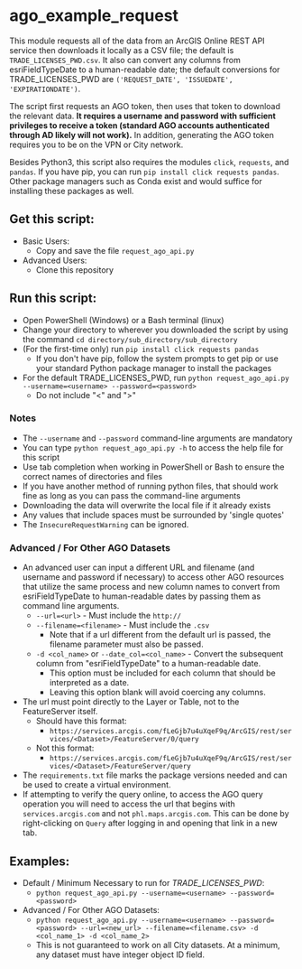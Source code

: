 # ago_example_request
This module requests all of the data from an ArcGIS Online REST API service then downloads it locally as a CSV file; the default is `TRADE_LICENSES_PWD.csv`. It also can convert any columns from esriFieldTypeDate to a human-readable date; the default conversions for TRADE_LICENSES_PWD are `('REQUEST_DATE', 'ISSUEDATE', 'EXPIRATIONDATE')`. 

The script first requests an AGO token, then uses that token to download the relevant data. **It requires a username and password with sufficient privileges to receive a token (standard AGO accounts authenticated through AD likely will not work).** In addition, generating the AGO token requires you to be on the VPN or City network. 

Besides Python3, this script also requires the modules `click`, `requests`, and `pandas`. If you have pip, you can run `pip install click requests pandas`. Other package managers such as Conda exist and would suffice for installing these packages as well. 

## Get this script: 
* Basic Users: 
    * Copy and save the file `request_ago_api.py`
* Advanced Users: 
    * Clone this repository 

## Run this script: 
* Open PowerShell (Windows) or a Bash terminal (linux)
* Change your directory to wherever you downloaded the script by using the command `cd directory/sub_directory/sub_directory`
* (For the first-time only) run `pip install click requests pandas`
    * If you don't have pip, follow the system prompts to get pip or use your standard Python package manager to install the packages
* For the default TRADE_LICENSES_PWD, run `python request_ago_api.py --username=<username> --password=<password>`
    * Do not include "<" and ">"

### Notes
* The `--username` and `--password` command-line arguments are mandatory
* You can type `python request_ago_api.py -h` to access the help file for this script
* Use tab completion when working in PowerShell or Bash to ensure the correct names of directories and files 
* If you have another method of running python files, that should work fine as long as you can pass the command-line arguments 
* Downloading the data will overwrite the local file if it already exists 
* Any values that include spaces must be surrounded by 'single quotes'
* The `InsecureRequestWarning` can be ignored. 

### Advanced / For Other AGO Datasets
* An advanced user can input a different URL and filename (and username and password if necessary) to access other AGO resources that utilize the same process and new column names to convert from esriFieldTypeDate to human-readable dates by passing them as command line arguments.
    * `--url=<url>` - Must include the `http://`
    * `--filename=<filename>` - Must include the `.csv` 
        * Note that if a url different from the default url is passed, the filename parameter must also be passed. 
    * `-d <col_name>` or `--date_col=<col_name>` - Convert the subsequent column from "esriFieldTypeDate" to a human-readable date. 
        * This option must be included for each column that should be interpreted as a date. 
        * Leaving this option blank will avoid coercing any columns. 
* The url must point directly to the Layer or Table, not to the FeatureServer itself. 
    * Should have this format: 
        * `https://services.arcgis.com/fLeGjb7u4uXqeF9q/ArcGIS/rest/services/<Dataset>/FeatureServer/0/query`
    * Not this format: 
        * `https://services.arcgis.com/fLeGjb7u4uXqeF9q/ArcGIS/rest/services/<Dataset>/FeatureServer/query`
* The `requirements.txt` file marks the package versions needed and can be used to create a virtual environment. 
* If attempting to verify the query online, to access the AGO query operation you will need to access the url that begins with `services.arcgis.com` and not `phl.maps.arcgis.com`. This can be done by right-clicking on `Query` after logging in and opening that link in a new tab. 

## Examples: 
* Default / Minimum Necessary to run for _TRADE_LICENSES_PWD_:
    * `python request_ago_api.py --username=<username> --password=<password>`
* Advanced / For Other AGO Datasets: 
    * `python request_ago_api.py --username=<username> --password=<password> --url=<new_url> --filename=<filename.csv> -d <col_name_1> -d <col_name_2>`
    * This is not guaranteed to work on all City datasets. At a minimum, any dataset must have integer object ID field. 